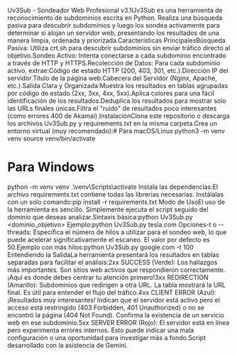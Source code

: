 Uv3Sub - Sondeador Web Profesional v3.1Uv3Sub es una herramienta de reconocimiento de subdominios escrita en Python. Realiza una búsqueda pasiva para descubrir subdominios y luego los sondea activamente para determinar si alojan un servidor web, presentando los resultados de una manera limpia, ordenada y priorizada.Características PrincipalesBúsqueda Pasiva: Utiliza crt.sh para descubrir subdominios sin enviar tráfico directo al objetivo.Sondeo Activo: Intenta conectarse a cada subdominio encontrado a través de HTTP y HTTPS.Recolección de Datos: Para cada subdominio activo, extrae:Código de estado HTTP (200, 403, 301, etc.).Dirección IP del servidor.Título de la página web.Cabecera del Servidor (Nginx, Apache, etc.).Salida Clara y Organizada:Muestra los resultados en tablas agrupadas por código de estado (2xx, 3xx, 4xx, 5xx).Aplica colores para una fácil identificación de los resultados.Deduplica los resultados para mostrar solo las URLs finales únicas.Filtra el "ruido" de resultados poco interesantes (como errores 400 de Akamai).InstalaciónClona este repositorio o descarga los archivos Uv3Sub.py y requirements.txt en la misma carpeta.Crea un entorno virtual (muy recomendado):# Para macOS/Linux
python3 -m venv venv
source venv/bin/activate

# Para Windows
python -m venv venv
.\venv\Scripts\activate
Instala las dependencias:El archivo requirements.txt contiene todas las librerías necesarias. Instálalas con un solo comando:pip install -r requirements.txt
Modo de UsoEl uso de la herramienta es sencillo. Simplemente ejecuta el script seguido del dominio que deseas analizar.Sintaxis básica:python Uv3Sub.py <dominio_objetivo>
Ejemplo:python Uv3Sub.py tesla.com
Opciones-t o --threads: Especifica el número de hilos a utilizar para el sondeo web, lo que puede acelerar significativamente el escaneo. El valor por defecto es 50.Ejemplo con más hilos:python Uv3Sub.py google.com -t 100
Entendiendo la SalidaLa herramienta presentará los resultados en tablas separadas para facilitar el análisis:2xx SUCCESS (Verde): Los hallazgos más importantes. Son sitios web activos que respondieron correctamente. ¡Aquí es donde debes centrar tu atención primero!3xx REDIRECTION (Amarillo): Subdominios que redirigen a otra URL. La tabla mostrará la URL final. Es útil para entender el flujo del tráfico.4xx CLIENT ERROR (Azul): ¡Resultados muy interesantes! Indican que el servidor está activo pero el acceso está restringido (403 Forbidden, 401 Unauthorized) o no se encontró la página (404 Not Found). Confirma la existencia de un servicio web en ese subdominio.5xx SERVER ERROR (Rojo): El servidor está en línea pero experimenta errores internos. Esto puede indicar una mala configuración o una oportunidad para investigar más a fondo.Script desarrollado con la asistencia de Gemini.
